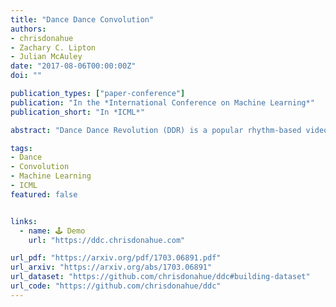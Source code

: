 ```yaml
---
title: "Dance Dance Convolution"
authors:
- chrisdonahue
- Zachary C. Lipton
- Julian McAuley
date: "2017-08-06T00:00:00Z"
doi: ""

publication_types: ["paper-conference"]
publication: "In the *International Conference on Machine Learning*"
publication_short: "In *ICML*"

abstract: "Dance Dance Revolution (DDR) is a popular rhythm-based video game. Players perform steps on a dance platform in synchronization with music as directed by on-screen step charts. While many step charts are available in standardized packs, players may grow tired of existing charts, or wish to dance to a song for which no chart exists. We introduce the task of learning to choreograph. Given a raw audio track, the goal is to produce a new step chart. This task decomposes naturally into two subtasks: deciding when to place steps and deciding which steps to select. For the step placement task, we combine recurrent and convolutional neural networks to ingest spectrograms of low-level audio features to predict steps, conditioned on chart difficulty. For step selection, we present a conditional LSTM generative model that substantially outperforms n-gram and fixed-window approaches."

tags:
- Dance
- Convolution
- Machine Learning
- ICML
featured: false


links:
  - name: 🕹️ Demo
    url: "https://ddc.chrisdonahue.com"

url_pdf: "https://arxiv.org/pdf/1703.06891.pdf"
url_arxiv: "https://arxiv.org/abs/1703.06891"
url_dataset: "https://github.com/chrisdonahue/ddc#building-dataset"
url_code: "https://github.com/chrisdonahue/ddc"
---
```


